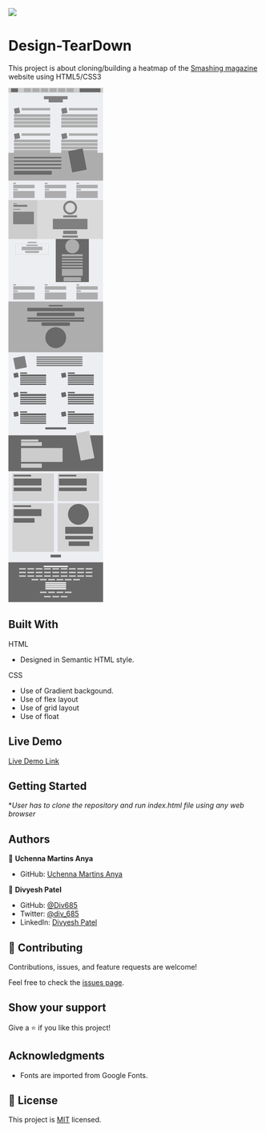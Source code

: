 ![](https://img.shields.io/badge/Microverse-blueviolet)

# Design-TearDown

This project is about cloning/building a heatmap of the [Smashing magazine](https://www.smashingmagazine.com/) website using HTML5/CSS3

![screenshot](./assets/img/project-screenshot.png)

## Built With

HTML

- Designed in Semantic HTML style.

CSS

- Use of Gradient backgound.
- Use of flex layout
- Use of grid layout
- Use of float

## Live Demo

[Live Demo Link]()

## Getting Started

\*_User has to clone the repository and run index.html file using any web browser_

## Authors

👤 **Uchenna Martins Anya**

- GitHub: [Uchenna Martins Anya](https://github.com/uchennaanya)

👤 **Divyesh Patel**

- GitHub: [@Div685](https://github.com/Div685)
- Twitter: [@div_685](https://twitter.com/div_685)
- LinkedIn: [Divyesh Patel](https://www.linkedin.com/in/divyesh-patel-2a15a6107)

## 🤝 Contributing

Contributions, issues, and feature requests are welcome!

Feel free to check the [issues page](issues/).

## Show your support

Give a ⭐️ if you like this project!

## Acknowledgments

- Fonts are imported from Google Fonts.

## 📝 License

This project is [MIT](lic.url) licensed.
